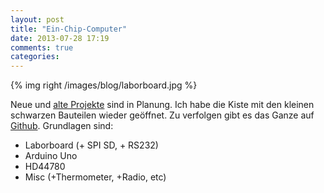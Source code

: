 ```yaml
---
layout: post
title: "Ein-Chip-Computer"
date: 2013-07-28 17:19
comments: true
categories: 
---
```

{% img right /images/blog/laborboard.jpg %}

Neue und [alte Projekte][github] sind in Planung. Ich habe die Kiste mit
den kleinen schwarzen Bauteilen wieder geöffnet. Zu verfolgen gibt es
das Ganze auf [Github][github]. Grundlagen sind:

* Laborboard (+ SPI SD, + RS232)
* Arduino Uno
* HD44780
* Misc (+Thermometer, +Radio, etc)

[github]: https://github.com/elektret/petridish/tree/master/sandbox
